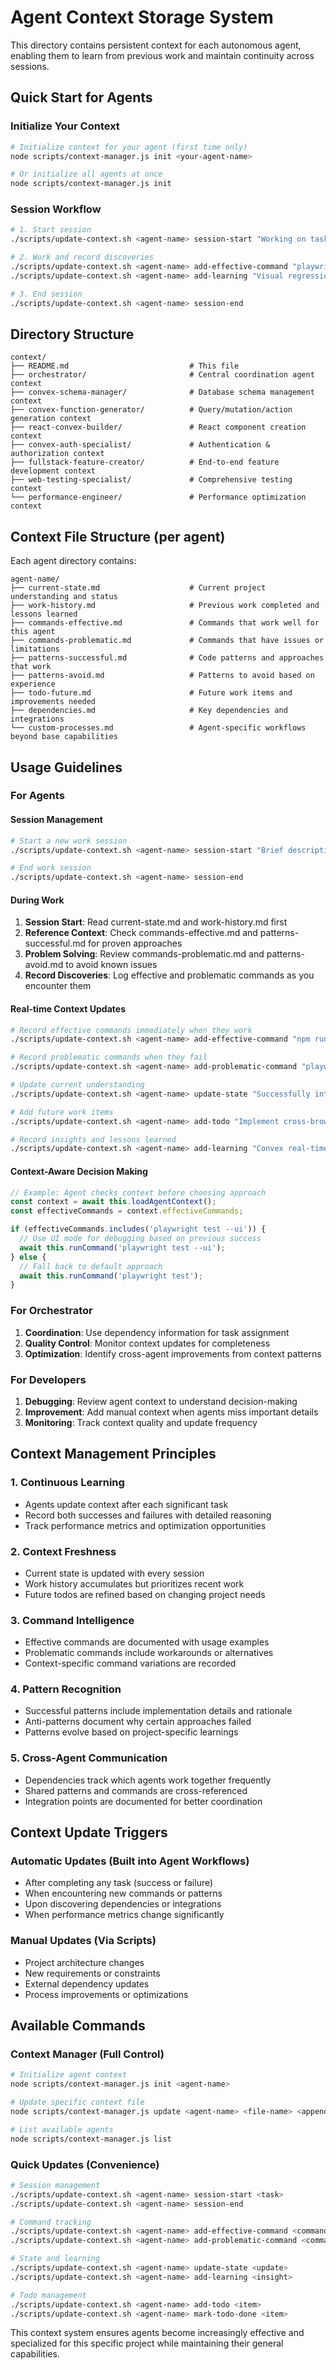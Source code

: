 # Agent Context Storage System

This directory contains persistent context for each autonomous agent, enabling them to learn from previous work and maintain continuity across sessions.

## Quick Start for Agents

### Initialize Your Context
```bash
# Initialize context for your agent (first time only)
node scripts/context-manager.js init <your-agent-name>

# Or initialize all agents at once
node scripts/context-manager.js init
```

### Session Workflow
```bash
# 1. Start session
./scripts/update-context.sh <agent-name> session-start "Working on task management testing"

# 2. Work and record discoveries
./scripts/update-context.sh <agent-name> add-effective-command "playwright test --ui"
./scripts/update-context.sh <agent-name> add-learning "Visual regression needs 0.2 threshold for font differences"

# 3. End session
./scripts/update-context.sh <agent-name> session-end
```

## Directory Structure

```
context/
├── README.md                           # This file
├── orchestrator/                       # Central coordination agent context
├── convex-schema-manager/              # Database schema management context
├── convex-function-generator/          # Query/mutation/action generation context  
├── react-convex-builder/               # React component creation context
├── convex-auth-specialist/             # Authentication & authorization context
├── fullstack-feature-creator/          # End-to-end feature development context
├── web-testing-specialist/             # Comprehensive testing context
└── performance-engineer/               # Performance optimization context
```

## Context File Structure (per agent)

Each agent directory contains:

```
agent-name/
├── current-state.md                    # Current project understanding and status
├── work-history.md                     # Previous work completed and lessons learned
├── commands-effective.md               # Commands that work well for this agent
├── commands-problematic.md             # Commands that have issues or limitations
├── patterns-successful.md              # Code patterns and approaches that work
├── patterns-avoid.md                   # Patterns to avoid based on experience
├── todo-future.md                      # Future work items and improvements needed
├── dependencies.md                     # Key dependencies and integrations
└── custom-processes.md                 # Agent-specific workflows beyond base capabilities
```

## Usage Guidelines

### For Agents

#### Session Management
```bash
# Start a new work session
./scripts/update-context.sh <agent-name> session-start "Brief description of task"

# End work session
./scripts/update-context.sh <agent-name> session-end
```

#### During Work
1. **Session Start**: Read current-state.md and work-history.md first
2. **Reference Context**: Check commands-effective.md and patterns-successful.md for proven approaches
3. **Problem Solving**: Review commands-problematic.md and patterns-avoid.md to avoid known issues
4. **Record Discoveries**: Log effective and problematic commands as you encounter them

#### Real-time Context Updates
```bash
# Record effective commands immediately when they work
./scripts/update-context.sh <agent-name> add-effective-command "npm run test:visual --update-snapshots"

# Record problematic commands when they fail
./scripts/update-context.sh <agent-name> add-problematic-command "playwright test --headed # causes CI failures"

# Update current understanding
./scripts/update-context.sh <agent-name> update-state "Successfully integrated Playwright MCP for visual regression"

# Add future work items
./scripts/update-context.sh <agent-name> add-todo "Implement cross-browser visual regression baselines"

# Record insights and lessons learned
./scripts/update-context.sh <agent-name> add-learning "Convex real-time updates require 5s timeout for network delays"
```

#### Context-Aware Decision Making
```typescript
// Example: Agent checks context before choosing approach
const context = await this.loadAgentContext();
const effectiveCommands = context.effectiveCommands;

if (effectiveCommands.includes('playwright test --ui')) {
  // Use UI mode for debugging based on previous success
  await this.runCommand('playwright test --ui');
} else {
  // Fall back to default approach
  await this.runCommand('playwright test');
}
```

### For Orchestrator
1. **Coordination**: Use dependency information for task assignment
2. **Quality Control**: Monitor context updates for completeness
3. **Optimization**: Identify cross-agent improvements from context patterns

### For Developers
1. **Debugging**: Review agent context to understand decision-making
2. **Improvement**: Add manual context when agents miss important details
3. **Monitoring**: Track context quality and update frequency

## Context Management Principles

### 1. **Continuous Learning**
- Agents update context after each significant task
- Record both successes and failures with detailed reasoning
- Track performance metrics and optimization opportunities

### 2. **Context Freshness**
- Current state is updated with every session
- Work history accumulates but prioritizes recent work
- Future todos are refined based on changing project needs

### 3. **Command Intelligence**
- Effective commands are documented with usage examples
- Problematic commands include workarounds or alternatives
- Context-specific command variations are recorded

### 4. **Pattern Recognition**
- Successful patterns include implementation details and rationale
- Anti-patterns document why certain approaches failed
- Patterns evolve based on project-specific learnings

### 5. **Cross-Agent Communication**
- Dependencies track which agents work together frequently
- Shared patterns and commands are cross-referenced
- Integration points are documented for better coordination

## Context Update Triggers

### Automatic Updates (Built into Agent Workflows)
- After completing any task (success or failure)
- When encountering new commands or patterns
- Upon discovering dependencies or integrations
- When performance metrics change significantly

### Manual Updates (Via Scripts)
- Project architecture changes
- New requirements or constraints
- External dependency updates
- Process improvements or optimizations

## Available Commands

### Context Manager (Full Control)
```bash
# Initialize agent context
node scripts/context-manager.js init <agent-name>

# Update specific context file
node scripts/context-manager.js update <agent-name> <file-name> <append|prepend|replace> <content>

# List available agents
node scripts/context-manager.js list
```

### Quick Updates (Convenience)
```bash
# Session management
./scripts/update-context.sh <agent-name> session-start <task>
./scripts/update-context.sh <agent-name> session-end

# Command tracking
./scripts/update-context.sh <agent-name> add-effective-command <command>
./scripts/update-context.sh <agent-name> add-problematic-command <command>

# State and learning
./scripts/update-context.sh <agent-name> update-state <update>
./scripts/update-context.sh <agent-name> add-learning <insight>

# Todo management  
./scripts/update-context.sh <agent-name> add-todo <item>
./scripts/update-context.sh <agent-name> mark-todo-done <item>
```

This context system ensures agents become increasingly effective and specialized for this specific project while maintaining their general capabilities.